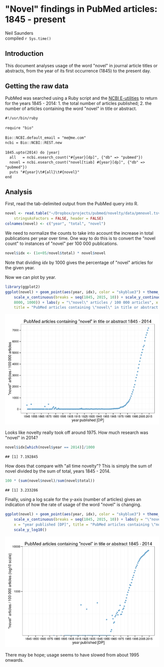 # "Novel" findings in PubMed articles: 1845 - present
Neil Saunders  
compiled `r Sys.time()`  

## Introduction
This document analyses usage of the word "novel" in journal article titles or abstracts, from the year of its first occurrence (1845) to the present day.

## Getting the raw data
PubMed was searched using a Ruby script and the [NCBI E-utilities](http://www.ncbi.nlm.nih.gov/books/NBK25501/) to return for the years 1845 - 2014: 1. the total number of articles published; 2. the number of articles containing the word "novel" in title or abstract.

```
#!/usr/bin/ruby
 
require "bio"
 
Bio::NCBI.default_email = "me@me.com"
ncbi = Bio::NCBI::REST.new
 
1845.upto(2014) do |year|
  all   = ncbi.esearch_count("#{year}[dp]", {"db" => "pubmed"})
  novel = ncbi.esearch_count("novel[tiab] #{year}[dp]", {"db" => "pubmed"})
  puts "#{year}\t#{all}\t#{novel}"
end
```
## Analysis
First, read the tab-delimited output from the PubMed query into R.


```r
novel <- read.table("~/Dropbox/projects/pubmed/novelty/data/pmnovel.tsv", sep = "\t", 
    stringsAsFactors = FALSE, header = FALSE)
colnames(novel) <- c("year", "total", "novel")
```

We need to normalize the counts to take into account the increase in total publications per year over time. One way to do this is to convert the "novel count" to instances of "novel" per 100 000 publications. 


```r
novel$idx <- (1e+05/novel$total) * novel$novel
```

Note that dividing _idx_ by 1000 gives the percentage of "novel" articles for the given year.

Now we can plot by year.


```r
library(ggplot2)
ggplot(novel) + geom_point(aes(year, idx), color = "skyblue3") + theme_bw() + 
    scale_x_continuous(breaks = seq(1845, 2015, 10)) + scale_y_continuous(breaks = seq(0, 
    8000, 1000)) + labs(y = "\"novel\" articles / 100 000 articles", x = "year published [DP]", 
    title = "PubMed articles containing \"novel\" in title or abstract 1845 - 2014")
```

![](pmnovel_files/figure-html/plot1-1.png) 

Looks like novelty really took off around 1975. How much research was "novel" in 2014?


```r
novel$idx[which(novel$year == 2014)]/1000
```

```
## [1] 7.192845
```

How does that compare with "all time novelty"? This is simply the sum of novel divided by the sum of total, years 1845 - 2014.


```r
100 * (sum(novel$novel)/sum(novel$total))
```

```
## [1] 3.233286
```

Finally, using a log scale for the y-axis (number of articles) gives an indication of how the rate of usage of the word "novel" is changing.


```r
ggplot(novel) + geom_point(aes(year, idx), color = "skyblue3") + theme_bw() + 
    scale_x_continuous(breaks = seq(1845, 2015, 10)) + labs(y = "\"novel\" articles / 100 000 articles (log10 scale)", 
    x = "year published [DP]", title = "PubMed articles containing \"novel\" in title or abstract 1845 - 2014") + 
    scale_y_log10()
```

![](pmnovel_files/figure-html/plot2-1.png) 

There may be hope; usage seems to have slowed from about 1995 onwards.
